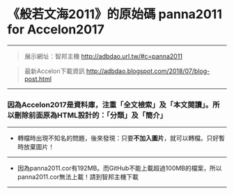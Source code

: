# 《般若文海2011》的原始碼 panna2011 for Accelon2017  
---  
> 展示網址：智邦主機 http://adbdao.url.tw/#c=panna2011  
  
> 最新Accelon下載資訊 http://adbdao.blogspot.com/2018/07/blog-post.html  
---  
### 因為Accelon2017是資料庫，注重「全文檢索」及「本文閱讀」。所以刪除前面原為HTML設計的：「分類」及「簡介」  
---  
* 轉檔時出現不知名的問題，後來發現：只要**不加入圖片**，就可以轉檔。只好暫時放棄圖片！
---  
* 因為panna2011.cor有192MB。而GitHub不能上載超過100MB的檔案，所以panna2011.cor無法上載！請到智邦主機下載  
---  